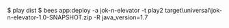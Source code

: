 $ play dist
$ bees app:deploy -a jok-n-elevator -t play2  target\universal\jok-n-elevator-1.0-SNAPSHOT.zip -R java_version=1.7

